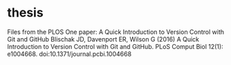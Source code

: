 # thesis
Files from the PLOS One paper: A Quick Introduction to Version Control with Git and GitHub
Blischak JD, Davenport ER, Wilson G (2016) A Quick Introduction to Version Control with Git and GitHub. PLoS Comput Biol 12(1): e1004668. doi:10.1371/journal.pcbi.1004668
